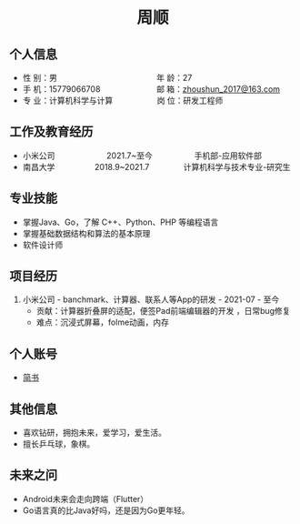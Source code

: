  <center>
     <h1>周顺</h1>
 </center>

## 个人信息 

* 性 别：男&emsp;&emsp;&emsp;&emsp;&emsp;&emsp;&emsp;&emsp;&emsp;&emsp;&emsp;&emsp;&ensp;年 龄：27  
* 手 机：15779066708 &emsp;&emsp;&emsp;&emsp;&emsp;&emsp;&ensp;  邮 箱：zhoushun_2017@163.com   
* 专 业：计算机科学与计算 &emsp;&emsp;&emsp;&emsp;&emsp; 岗 位：研发工程师

## 工作及教育经历

* 小米公司&emsp;&emsp;&emsp;&emsp;&emsp;&emsp;&ensp;2021.7~至今&emsp;&emsp;&emsp;&emsp;&emsp; 手机部-应用软件部       
* 南昌大学&emsp;&emsp;&emsp;&emsp;&emsp;2018.9~2021.7&emsp;&emsp;&emsp;&emsp; 计算机科学与技术专业-研究生         

## 专业技能

* 掌握Java、Go，了解 C++、Python、PHP 等编程语言
* 掌握基础数据结构和算法的基本原理
* 软件设计师

## 项目经历

1. 小米公司 - banchmark、计算器、联系人等App的研发 - 2021-07 - 至今 
    * 贡献：计算器折叠屏的适配，便签Pad前端编辑器的开发 ，日常bug修复
    * 难点：沉浸式屏幕，folme动画，内存


## 个人账号 
* [简书](https://www.jianshu.com/u/ad46668d6b9c) 

## 其他信息 
* 喜欢钻研，拥抱未来，爱学习，爱生活。
* 擅长乒乓球，象棋。
## 未来之问
* Android未来会走向跨端（Flutter）
* Go语言真的比Java好吗，还是因为Go更年轻。


